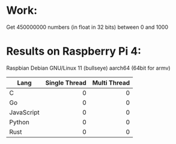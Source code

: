 # Work:
Get 450000000 numbers (in float in 32 bits) between 0 and 1000

# Results on Raspberry Pi 4:
Raspbian Debian GNU/Linux 11 (bullseye) aarch64 (64bit for armv)

| Lang          | Single Thread | Multi Thread |
| ------------- | -------------:| -----:|
| C             | 0             | 0     |
| Go            | 0             | 0     |
| JavaScript    | 0             | 0     |
| Python        | 0             | 0     |
| Rust          | 0             | 0     |